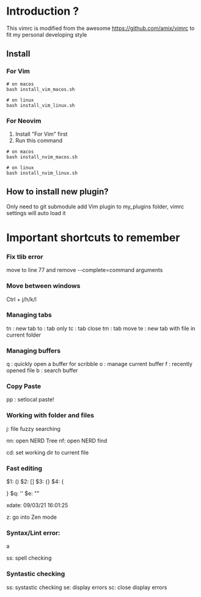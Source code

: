 # Introduction ?

This vimrc is modified from the awesome https://github.com/amix/vimrc to fit my personal developing style 

## Install 
### For Vim
```
# on macos
bash install_vim_macos.sh

# on linux
bash install_vim_linux.sh
```

### For Neovim
1. Install "For Vim" first
2. Run this command
```
# on macos
bash install_nvim_macos.sh

# on linux
bash install_nvim_linux.sh
```

## How to install new plugin?
Only need to git submodule add Vim plugin to my_plugins folder, vimrc settings will auto load it


# Important shortcuts to remember 
### Fix tlib error
move to line 77 and remove --complete=command arguments

### Move between windows
Ctrl + j/h/k/l

### Managing tabs  
<leader>tn : new tab
<leader>to : tab only
<leader>tc : tab close 
<leader>tm : tab move 
<leader>te : new tab with file in current folder

### Managing buffers
<leader>q : quickly open a buffer for scribble 
<leader>o : manage current buffer
<leader>f : recently opened file
<leader>b : search buffer

### Copy Paste
<leader>pp : setlocal paste!

### Working with folder and files
<leader>j: file fuzzy searching 

<leader>nn: open NERD Tree
<leader>nf: open NERD find


<leader>cd: set working dir to current file 

### Fast editing
$1: ()
$2: []
$3: {}
$4: {

}
$q: ''
$e: ""

xdate: 09/03/21 16:01:25

<leader>z: go into Zen mode 


### Syntax/Lint error:
<leader> a

<leader>ss: spell checking

### Syntastic checking
<leader> ss: systastic checking
<leader> se: display errors 
<leader> sc: close display errors 
